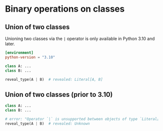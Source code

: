 # Binary operations on classes

## Union of two classes

Unioning two classes via the `|` operator is only available in Python 3.10 and later.

```toml
[environment]
python-version = "3.10"
```

```py
class A: ...
class B: ...

reveal_type(A | B)  # revealed: Literal[A, B]
```

## Union of two classes (prior to 3.10)

```py
class A: ...
class B: ...

# error: "Operator `|` is unsupported between objects of type `Literal[A]` and `Literal[B]`"
reveal_type(A | B)  # revealed: Unknown
```
